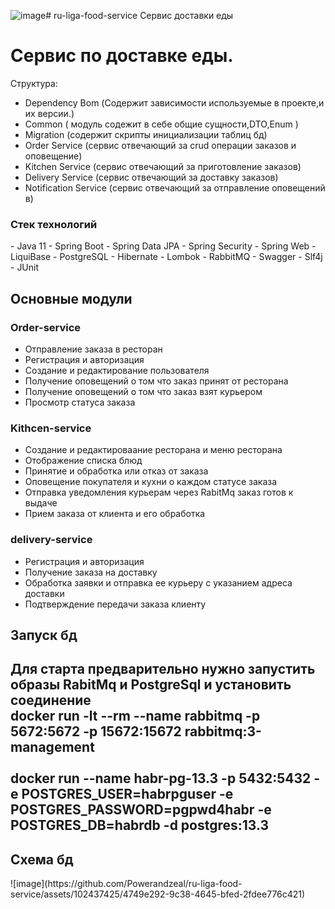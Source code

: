 ![image](https://github.com/Powerandzeal/ru-liga-food-service/assets/102437425/af5ce13b-e0b9-4235-83c6-165c0627b5c4)# ru-liga-food-service
Сервис доставки еды
<h1>Сервис по доставке еды.</h1>
Cтруктура:

- Dependency Bom (Содержит зависимости используемые в проекте,и их версии.)
- Common ( модуль содежит в себе общие сущности,DTO,Enum )
- Migration (содержит скрипты инициализации таблиц бд)
- Order Service (сервис отвечающий за crud операции заказов и оповещение)
- Kitchen Service (сервис отвечающий за приготовление заказов)
- Delivery Service (сервис отвечающий за доставку заказов)
- Notification Service (сервис отвечающий за отправление оповещений в)
<h3>Стек технологий</h3>
- Java 11 
- Spring Boot
- Spring Data JPA
- Spring Security
- Spring Web
- LiquiBase
- PostgreSQL
- Hibernate
- Lombok
- RabbitMQ
- Swagger
- Slf4j 
- JUnit 
<h2>Основные модули</h2>

### Order-service ###
- Отправление заказа в ресторан
  <br>
- Регистрация и авторизация
  <br>
- Создание и редактирование пользователя
  <br>
- Получение оповещений о том что заказ принят от ресторана
  <br>
- Получение оповещений о том что заказ взят курьером
  <br>
- Просмотр статуса заказа

### Kithcen-service ###
- Создание и редактироваание ресторана и меню ресторана
  <br>
- Отображение списка блюд
  <br>
- Принятие и обработка или отказ от заказа
  <br>
- Оповещение покупателя и кухни о каждом статусе заказа
  <br>
- Отправка уведомления курьерам через RabitMq  заказ готов к выдаче
  <br>
- Прием заказа от клиента и его обработка

### delivery-service ###
- Регистрация и авторизация
  <br>
- Получение заказа на доставку
  <br>
- Обработка заявки и отправка ее курьеру с указанием адреса доставки
  <br>
- Подтверждение передачи заказа клиенту
<h2> Запуск бд<h2>
  Для старта предварительно нужно запустить образы RabitMq и PostgreSql и установить соединение
    <br>
    docker run -lt --rm --name rabbitmq -p 5672:5672
-p 15672:15672 rabbitmq:3-management
      <br>
  <br>
   docker run --name habr-pg-13.3 -p 5432:5432 -e POSTGRES_USER=habrpguser -e POSTGRES_PASSWORD=pgpwd4habr -e POSTGRES_DB=habrdb -d postgres:13.3
      <br>
  
<h2>Схема бд</h2>
![image](https://github.com/Powerandzeal/ru-liga-food-service/assets/102437425/4749e292-9c38-4645-bfed-2fdee776c421)




